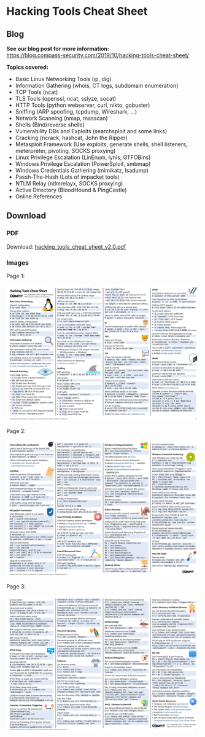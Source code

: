 # Hacking Tools Cheat Sheet

## Blog

**See our blog post for more information:** <br>
https://blog.compass-security.com/2019/10/hacking-tools-cheat-sheet/

**Topics covered:**
- Basic Linux Networking Tools (ip, dig)
- Information Gathering (whois, CT logs, subdomain enumeration)
- TCP Tools (ncat)
- TLS Tools (openssl, ncat, sslyze, socat)
- HTTP Tools (python webserver, curl, nikto, gobuster)
- Sniffing (ARP spoofing, tcpdump, Wireshark, …)
- Network Scanning (nmap, masscan)
- Shells (Bind/reverse shells)
- Vulnerability DBs and Exploits (searchsploit and some links)
- Cracking (ncrack, hashcat, John the Ripper)
- Metasploit Framework (Use exploits, generate shells, shell listeners, meterpreter, pivoting, SOCKS proxying)
- Linux Privilege Escalation (LinEnum, lynis, GTFOBins)
- Windows Privilege Escalation (PowerSploit, smbmap)
- Windows Credentials Gathering (mimikatz, lsadump)
- Passh-The-Hash (Lots of impacket tools)
- NTLM Relay (ntlmrelayx, SOCKS proxying)
- Active Directory (BloodHound & PingCastle)
- Online References


## Download

### PDF

Download: [hacking_tools_cheat_sheet_v2.0.pdf](https://github.com/CompassSecurity/Hacking_Tools_Cheat_Sheet/raw/master/hacking_tools_cheat_sheet_v2.0.pdf)

### Images

Page 1:

![Hacking Tools Cheat Sheet Page 1](https://raw.githubusercontent.com/CompassSecurity/Hacking_Tools_Cheat_Sheet/master/hacking_tools_cheat_sheet_v2.0-0.png)

Page 2:

![Hacking Tools Cheat Sheet Page 2](https://raw.githubusercontent.com/CompassSecurity/Hacking_Tools_Cheat_Sheet/master/hacking_tools_cheat_sheet_v2.0-1.png)

Page 3:

![Hacking Tools Cheat Sheet Page 2](https://raw.githubusercontent.com/CompassSecurity/Hacking_Tools_Cheat_Sheet/master/hacking_tools_cheat_sheet_v2.0-2.png)
